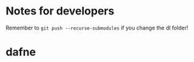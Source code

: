 # Notes for developers

Remember to `git push --recurse-submodules` if you change the dl folder!

# dafne
